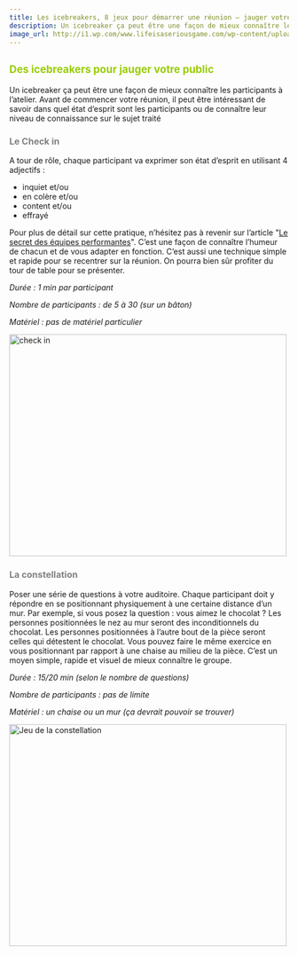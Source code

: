 ```yaml
---
title: Les icebreakers, 8 jeux pour démarrer une réunion – jauger votre public
description: Un icebreaker ça peut être une façon de mieux connaître les participants à l’atelier. Avant de commencer votre réunion, il peut être intéressant de savoir dans quel état d’esprit sont les participants ou de connaître leur niveau de connaissance sur le sujet traité
image_url: http://i1.wp.com/www.lifeisaseriousgame.com/wp-content/uploads/2013/11/check-in1.png?resize=500%2C400
---
```


<span style="font-size: 14pt; color: #99cc00;">Des icebreakers pour jauger votre public</span>
----------------------------------------------------------------------------------------------

Un icebreaker ça peut être une façon de mieux connaître les participants à l’atelier. Avant de commencer votre réunion, il peut être intéressant de savoir dans quel état d’esprit sont les participants ou de connaître leur niveau de connaissance sur le sujet traité

### <span style="color: #808080; font-size: 12pt;">Le Check in</span>

A tour de rôle, chaque participant va exprimer son état d’esprit en utilisant 4 adjectifs :

-   inquiet et/ou
-   en colère et/ou
-   content et/ou
-   effrayé

Pour plus de détail sur cette pratique, n’hésitez pas à revenir sur l’article "[Le secret des équipes performantes]". C’est une façon de connaître l’humeur de chacun et de vous adapter en fonction. C’est aussi une technique simple et rapide pour se recentrer sur la réunion. On pourra bien sûr profiter du tour de table pour se présenter. 

*Durée : 1 min par participant* 

*Nombre de participants : de 5 à 30 (sur un bâton)* 

*Matériel : pas de matériel particulier* 

[<img src="http://www.lifeisaseriousgame.com/wp-content/uploads/2013/11/check-in1.png" alt="check in" class="wp-image-1005" width="500" height="400" />]

### <span style="font-size: 12pt; color: #808080;">La constellation</span>

Poser une série de questions à votre auditoire. Chaque participant doit y répondre en se positionnant physiquement à une certaine distance d’un mur. Par exemple, si vous posez la question : vous aimez le chocolat ? Les personnes positionnées le nez au mur seront des inconditionnels du chocolat. Les personnes positionnées à l’autre bout de la pièce seront celles qui détestent le chocolat. Vous pouvez faire le même exercice en vous positionnant par rapport à une chaise au milieu de la pièce. C’est un moyen simple, rapide et visuel de mieux connaître le groupe. 

*Durée : 15/20 min (selon le nombre de questions)* 
 
*Nombre de participants : pas de limite* 

*Matériel : un chaise ou un mur (ça devrait pouvoir se trouver)* 

<img src="http://www.lifeisaseriousgame.com/wp-content/uploads/2013/11/jeu-de-la-constellation.png" title="Jeu de la constellation" alt="Jeu de la constellation" class="wp-image-960" width="500" height="400" /> 

  [Le secret des équipes performantes]: http://www.lifeisaseriousgame.com/le-secret-des-equipes-performantes-software-for-you-head/ "Le secret des équipes performantes : Software for your head"
  [<img src="http://www.lifeisaseriousgame.com/wp-content/uploads/2013/11/check-in1.png" alt="check in" class="wp-image-1005" width="500" height="400" />]: http://www.lifeisaseriousgame.com/wp-content/uploads/2013/11/check-in1.png
